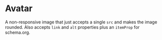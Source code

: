 # Avatar

A non-responsive image that just accepts a single `src` and makes the image rounded. Also accepts `link` and `alt` properties plus an `itemProp` for schema.org.
